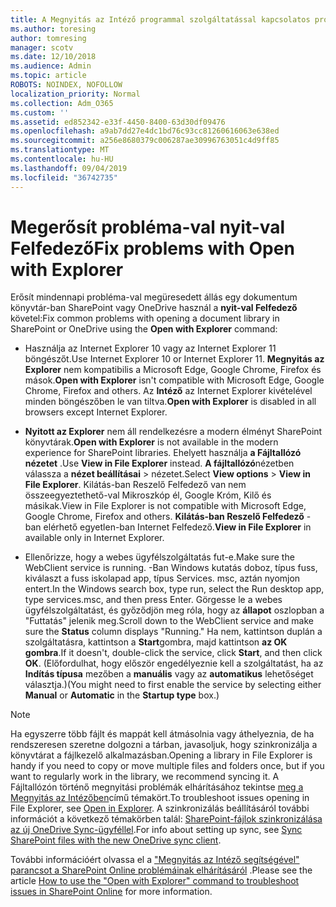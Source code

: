 ```yaml
---
title: A Megnyitás az Intéző programmal szolgáltatással kapcsolatos problémák elhárítása
ms.author: toresing
author: tomresing
manager: scotv
ms.date: 12/10/2018
ms.audience: Admin
ms.topic: article
ROBOTS: NOINDEX, NOFOLLOW
localization_priority: Normal
ms.collection: Adm_O365
ms.custom: ''
ms.assetid: ed852342-e33f-4450-8400-63d30df09476
ms.openlocfilehash: a9ab7dd27e4dc1bd76c93cc81260616063e638ed
ms.sourcegitcommit: a256e8680379c006287ae30996763051c4d9ff85
ms.translationtype: MT
ms.contentlocale: hu-HU
ms.lasthandoff: 09/04/2019
ms.locfileid: "36742735"
---
```

# <a name="fix-problems-with-open-with-explorer"></a><span data-ttu-id="8bee0-102">Megerősít probléma-val nyit-val Felfedező</span><span class="sxs-lookup"><span data-stu-id="8bee0-102">Fix problems with Open with Explorer</span></span>

<span data-ttu-id="8bee0-103">Erősít mindennapi probléma-val megüresedett állás egy dokumentum könyvtár-ban SharePoint vagy OneDrive használ a **nyit-val Felfedező** követel:</span><span class="sxs-lookup"><span data-stu-id="8bee0-103">Fix common problems with opening a document library in SharePoint or OneDrive using the **Open with Explorer** command:</span></span> 
  
- <span data-ttu-id="8bee0-104">Használja az Internet Explorer 10 vagy az Internet Explorer 11 böngészőt.</span><span class="sxs-lookup"><span data-stu-id="8bee0-104">Use Internet Explorer 10 or Internet Explorer 11.</span></span> <span data-ttu-id="8bee0-105">**Megnyitás az Explorer** nem kompatibilis a Microsoft Edge, Google Chrome, Firefox és mások.</span><span class="sxs-lookup"><span data-stu-id="8bee0-105">**Open with Explorer** isn't compatible with Microsoft Edge, Google Chrome, Firefox and others.</span></span> <span data-ttu-id="8bee0-106">Az **Intéző** az Internet Explorer kivételével minden böngészőben le van tiltva.</span><span class="sxs-lookup"><span data-stu-id="8bee0-106">**Open with Explorer** is disabled in all browsers except Internet Explorer.</span></span> 
    
- <span data-ttu-id="8bee0-107">**Nyitott az Explorer** nem áll rendelkezésre a modern élményt SharePoint könyvtárak.</span><span class="sxs-lookup"><span data-stu-id="8bee0-107">**Open with Explorer** is not available in the modern experience for SharePoint libraries.</span></span> <span data-ttu-id="8bee0-108">Ehelyett használja **a Fájltallózó nézetet** .</span><span class="sxs-lookup"><span data-stu-id="8bee0-108">Use **View in File Explorer** instead.</span></span> <span data-ttu-id="8bee0-109">**A fájltallózó**nézetben válassza a **nézet beállításai** \> nézetet.</span><span class="sxs-lookup"><span data-stu-id="8bee0-109">Select **View options** \> **View in File Explorer**.</span></span> <span data-ttu-id="8bee0-110">Kilátás-ban Reszelő Felfedező van nem összeegyeztethető-val Mikroszkóp él, Google Króm, Kilő és másikak.</span><span class="sxs-lookup"><span data-stu-id="8bee0-110">View in File Explorer is not compatible with Microsoft Edge, Google Chrome, Firefox and others.</span></span> <span data-ttu-id="8bee0-111">**Kilátás-ban Reszelő Felfedező** -ban elérhető egyetlen-ban Internet Felfedező.</span><span class="sxs-lookup"><span data-stu-id="8bee0-111">**View in File Explorer** in available only in Internet Explorer.</span></span> 
    
- <span data-ttu-id="8bee0-112">Ellenőrizze, hogy a webes ügyfélszolgáltatás fut-e.</span><span class="sxs-lookup"><span data-stu-id="8bee0-112">Make sure the WebClient service is running.</span></span> <span data-ttu-id="8bee0-113">-Ban Windows kutatás doboz, típus fuss, kiválaszt a fuss iskolapad app, típus Services. msc, aztán nyomjon entert.</span><span class="sxs-lookup"><span data-stu-id="8bee0-113">In the Windows search box, type run, select the Run desktop app, type services.msc, and then press Enter.</span></span> <span data-ttu-id="8bee0-114">Görgesse le a webes ügyfélszolgáltatást, és győződjön meg róla, hogy az **állapot** oszlopban a "Futtatás" jelenik meg.</span><span class="sxs-lookup"><span data-stu-id="8bee0-114">Scroll down to the WebClient service and make sure the **Status** column displays "Running."</span></span> <span data-ttu-id="8bee0-115">Ha nem, kattintson duplán a szolgáltatásra, kattintson a **Start**gombra, majd kattintson **az OK gombra**.</span><span class="sxs-lookup"><span data-stu-id="8bee0-115">If it doesn't, double-click the service, click **Start**, and then click **OK**.</span></span> <span data-ttu-id="8bee0-116">(Előfordulhat, hogy először engedélyeznie kell a szolgáltatást, ha az **Indítás típusa** mezőben a **manuális** vagy az **automatikus** lehetőséget választja.)</span><span class="sxs-lookup"><span data-stu-id="8bee0-116">(You might need to first enable the service by selecting either **Manual** or **Automatic** in the **Startup type** box.)</span></span> 
    
> [!NOTE]
> <span data-ttu-id="8bee0-117">Ha egyszerre több fájlt és mappát kell átmásolnia vagy áthelyeznia, de ha rendszeresen szeretne dolgozni a tárban, javasoljuk, hogy szinkronizálja a könyvtárat a fájlkezelő alkalmazásban.</span><span class="sxs-lookup"><span data-stu-id="8bee0-117">Opening a library in File Explorer is handy if you need to copy or move multiple files and folders once, but if you want to regularly work in the library, we recommend syncing it.</span></span> <span data-ttu-id="8bee0-118">A Fájltallózón történő megnyitási problémák elhárításához tekintse [meg a Megnyitás az Intézőben](https://go.microsoft.com/fwlink/?linkid=871665)című témakört.</span><span class="sxs-lookup"><span data-stu-id="8bee0-118">To troubleshoot issues opening in File Explorer, see [Open in Explorer](https://go.microsoft.com/fwlink/?linkid=871665).</span></span> <span data-ttu-id="8bee0-119">A szinkronizálás beállításáról további információt a következő témakörben talál: [SharePoint-fájlok szinkronizálása az új OneDrive Sync-ügyféllel](https://go.microsoft.com/fwlink/?linkid=871666).</span><span class="sxs-lookup"><span data-stu-id="8bee0-119">For info about setting up sync, see [Sync SharePoint files with the new OneDrive sync client](https://go.microsoft.com/fwlink/?linkid=871666).</span></span>
  
<span data-ttu-id="8bee0-120">További információért olvassa el a ["Megnyitás az Intéző segítségével" parancsot a SharePoint Online problémáinak elhárításáról](https://docs.microsoft.com/sharepoint/support/lists-and-libraries/troubleshoot-issues-using-open-with-explorer) .</span><span class="sxs-lookup"><span data-stu-id="8bee0-120">Please see the article [How to use the "Open with Explorer" command to troubleshoot issues in SharePoint Online](https://docs.microsoft.com/sharepoint/support/lists-and-libraries/troubleshoot-issues-using-open-with-explorer) for more information.</span></span> 
  

